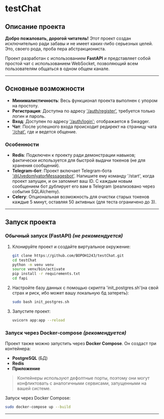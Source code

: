 # testChat

## Описание проекта

**Добро пожаловать, дорогой читатель!** Этот проект создан исключительно ради забавы и не имеет каких-либо серьезных целей. Это, своего рода, проба пера абстракциониста.

Проект разработан с использованием **FastAPI** и представляет собой простой чат с использованием WebSocket, позволяющий всем пользователям общаться в одном общем канале.

---

## Основные возможности

- **Минималистичность**: Весь функционал проекта выполнен с упором на простоту.
- **Регистрация**: Доступна по адресу ['/auth/register'](#), требуется только логин и пароль.
- **Вход**: Доступен по адресу ['/auth/login'](#); отображается в Swagger.
- **Чат**: После успешного входа происходит редирект на страницу чата ['/chat'](#), где и ведется общение.

### Особенности

- **Redis**: Подключен к проекту ради демонстрации навыков; фактически используется для быстрой выдачи токенов (не для хранения сообщений).
- **Telegram-бот**: Проект включает Telegram-бота ['@UvedomlyatorMessagesbot'](#). Напишите ему команду '/start', когда проект запущен, и он запомнит ваш ID. С каждым новым сообщением бот дублирует его вам в Telegram (реализовано через события SQLAlchemy).
- **Celery**: Опциональная возможность для очистки старых токенов каждые 5 минут, оставляя 50 активных (для теста ограничено до 3).

---

## Запуск проекта

### Обычный запуск (FastAPI) *(не рекомендуется)*

1. Клонируйте проект и создайте виртуальное окружение:
   ```bash
   git clone https://github.com/BOPOH1243/testChat.git
   cd testChat
   python -m venv venv
   source venv/bin/activate
   pip install -r requirements.txt
   cd fapi
   ```

2. Настройте базу данных с помощью скрипта 'init_postgres.sh'(на свой страх и риск, ибо может вашу локальную бд затереть):
   ```bash
   sudo bash init_postgres.sh
   ```

3. Запустите проект:
   ```bash
   uvicorn app:app --reload
   ```

### Запуск через Docker-compose *(рекомендуется)*

Проект также можно запустить через **Docker Compose**. Он создаст три контейнера:

- **PostgreSQL** (БД)
- **Redis**
- **Приложение**

> Контейнеры используют дефолтные порты, поэтому они могут конфликтовать с аналогичными сервисами, запущенными на вашей системе.

Запуск через Docker Compose:
```bash
sudo docker-compose up --build
```

---
